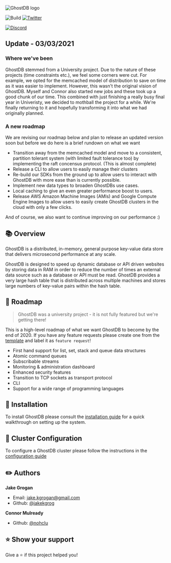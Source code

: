 ![GhostDB logo](https://imgur.com/ZEGFVo6.png)

![Build](https://github.com/GhostDB/GhostDB/workflows/GhostDB%20Node%20Test/badge.svg)
[![Twitter](https://img.shields.io/badge/ghostdb-v2.0.0-green)](http://www.ghostdbcache.com)

[![Discord](https://img.shields.io/badge/chat-Join%20us!-green?style=for-the-badge&logo=discord&logoColor=ffffff&color=7389D8&labelColor=6A7EC2)](https://discord.gg/ZkT5Sdf)

## Update - 03/03/2021

### Where we've been

GhostDB stemmed from a University project. Due to the nature of these projects (time constraints etc.), we feel some corners were cut. For example, we opted for the memcached model of distribution to save on time as it was easier to implement. However, this wasn't the original vision of GhostDB. Myself and Connor also started new jobs and these took up a good chunk of our time. This combined with just finishing a really busy final year in Univeristy, we decided to mothball the project for a while. We're finally returning to it and hopefully transforming it into what we had originally planned. 

### A new roadmap

We are revising our roadmap below and plan to release an updated version soon but before we do here is a brief rundown on what we want

- Transition away from the memcached model and move to a consistent, partition tolerant system (with limited fault tolerance too) by implementing the raft concensus protocol. (This is almost complete)
- Release a CLI to allow users to easily manage their clusters
- Re-build our SDKs from the ground up to allow users to interact with GhostDB with more ease than is currently possible.
- Implement new data types to broaden GhostDBs use cases.
- Local caching to give an even greater performance boost to users.
- Release AWS Amazon Machine Images (AMIs) and Google Compute Engine Images to allow users to easily create GhostDB clusters in the cloud with only a few clicks.

And of course, we also want to continue improving on our performance :)

## :books: Overview

GhostDB is a distributed, in-memory, general purpose key-value data store that delivers microsecond performance at any scale.

GhostDB is designed to speed up dynamic database or API driven websites by storing data in RAM in order to reduce the number of times an external data source such as a database or API must be read. GhostDB provides a very large hash table that is distributed across multiple machines and stores large numbers of key-value pairs within the hash table.

## :car: Roadmap

> GhostDB was a university project - it is not fully featured but we're getting there!

This is a high-level roadmap of what we want GhostDB to become by the end of 2020. If you have any feature requests please create one from the [template](https://github.com/jakekgrog/GhostDB/blob/master/docs/FEATURE_REQUEST.md) and label it as `feature request`!

- First hand support for list, set, stack and queue data structures
- Atomic command queues
- Subscribable streams
- Monitoring & administration dashboard
- Enhanced security features
- Transition to TCP sockets as transport protocol
- CLI
- Support for a wide range of programming languages

## :wrench: Installation

To install GhostDB please consult the [installation guide](https://github.com/jakekgrog/GhostDB/blob/master/docs/INSTALL.md) for a quick walkthrough on setting up the system.

## :hammer: Cluster Configuration

To configure a GhostDB cluster please follow the instructions in the [configuration guide](https://github.com/jakekgrog/GhostDB/blob/master/docs/INSTALL.md)

## :pencil2: Authors

**Jake Grogan**

- Email: <jake.kgrogan@gmail.com>
- Github: [@jakekgrog](https://github.com/jakekgrog)

**Connor Mulready**

- Github: [@nohclu](https://github.com/nohclu)

## :star: Show your support

Give a :star: if this project helped you!
